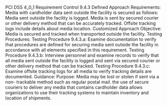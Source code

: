 PCI DSS 4_0_1 Requirement Control 9.4.3 Defined Approach Requirements: Media with cardholder data sent outside the facility is secured as follows: Media sent outside the facility is logged. Media is sent by secured courier or other delivery method that can be accurately tracked. Offsite tracking logs include details about media location. Customized Approach Objective: Media is secured and tracked when transported outside the facility. Testing Procedures: Testing Procedure 9.4.3.a: Examine documentation to verify that procedures are defined for securing media sent outside the facility in accordance with all elements specified in this requirement. Testing Procedure 9.4.3.b: Interview personnel and examine records to verify that all media sent outside the facility is logged and sent via secured courier or other delivery method that can be tracked. Testing Procedure 9.4.3.c: Examine offsite tracking logs for all media to verify tracking details are documented. Guidance: Purpose: Media may be lost or stolen if sent via a non- trackable method such as regular postal mail. the use of secure couriers to deliver any media that contains cardholder data allows organizations to use their tracking systems to maintain inventory and location of shipments.